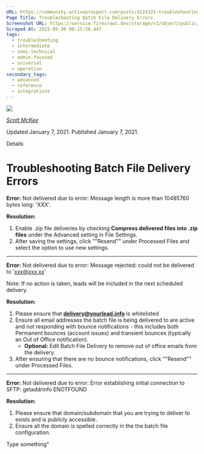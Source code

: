 ```yaml
---
URL: https://community.activeprospect.com/posts/4124323-troubleshooting-batch-file-delivery-errors
Page Title: Troubleshooting Batch File Delivery Errors
Screenshot URL: https://service.firecrawl.dev/storage/v1/object/public/media/screenshot-312aec58-7c70-42ca-a4fd-d48ce3b71173.png
Scraped At: 2025-05-30 00:15:58.447
tags:
  - troubleshooting
  - intermediate
  - semi-technical
  - admin-focused
  - universal
  - operation
secondary_tags:
  - advanced
  - reference
  - integrations
---
```


[![](https://content1.bloomfire.com/avatars/users/1317000/thumb/thumbnail.png?f=1617311121&Expires=1748567752&Signature=X9fj59kSmWD-4zTnYmepc5gKRqn2PVncexDVa9LApbv-iop7C63UHcLx-fmxxAoLfRrlGiNk-rg7X~UUep8r-a8vX6Tk1P1Bra5LYbgpGLC9HWJBpqE5XIPK4BasUHX4ECchDubxZawERW9evx5dHSjZn1wkV9E9~XY8T4kDPRHDwRQn~DCD7Juh~~yOnadsDl-CUOcQZiZBOlTYMLytIDjBPLpNmADr0avpxQbIwEmHzOpMn~QvpKFhZkCn29EcInQ9YaKnmkoXBT-FopoN74PSKZuhnhN8-uhwLbtvlUlJv~uQYG8ise8NP2nQS~BfpVJiWF1xeERmGTQWG1GzSg__&Key-Pair-Id=APKAIDFCFZ2UHE5LPIUA)](https://community.activeprospect.com/memberships/7557680-scott-mckee)

[_Scott McKee_](https://community.activeprospect.com/memberships/7557680-scott-mckee)

Updated January 7, 2021. Published January 7, 2021.

Details

# Troubleshooting Batch File Delivery Errors

**Error:** Not delivered due to error: Message length is more than 10485760 bytes long: 'XXX'.

**Resolution:**

1. Enable .zip file deliveries by checking **Compress delivered files into .zip files** under the Advanced setting in File Settings.
2. After saving the settings, click ""Resend"" under Processed Files and select the option to use new settings.

* * *

**Error:** Not delivered due to error: Message rejected: could not be delivered to 'xxx@xxx.xx'

Note: If no action is taken, leads will be included in the next scheduled delivery.

**Resolution:**

1. Please ensure that **delivery@yourlead.info** is whitelisted
2. Ensure all email addresses the batch file is being delivered to are active and not responding with bounce notifications - this includes both Permanent bounces (account issues) and transient bounces (typically an Out of Office notification).
   - **Optional:** Edit Batch File Delivery to remove out of office emails from the delivery.
3. After ensuring that there are no bounce notifications, click ""Resend"" under Processed Files.

* * *

**Error:** Not delivered due to error: Error establishing initial connection to SFTP: getaddrinfo ENOTFOUND

**Resolution:**

1. Please ensure that domain/subdomain that you are trying to deliver to exists and is publicly accessible.
2. Ensure all the domain is spelled correctly in the the batch file configuration.

Type something"

